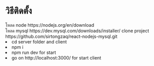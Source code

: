 <div id="badges">
    <h1>วิธีติดตั้ง</h1>
<span>โหลด node https://nodejs.org/en/download</span>
    </br>
 <span>โหลด mysql https://dev.mysql.com/downloads/installer/</span>
  <ui>
  <span>clone project https://github.com/sirtongzaq/react-nodejs-mysql.git</span>
  <li>cd server folder and client</li>
    <li>npm i</li>
    <li>npm run dev for start</li>
     <li>go on http://localhost:3000/ for start client</li>
  </ui>

</div>
